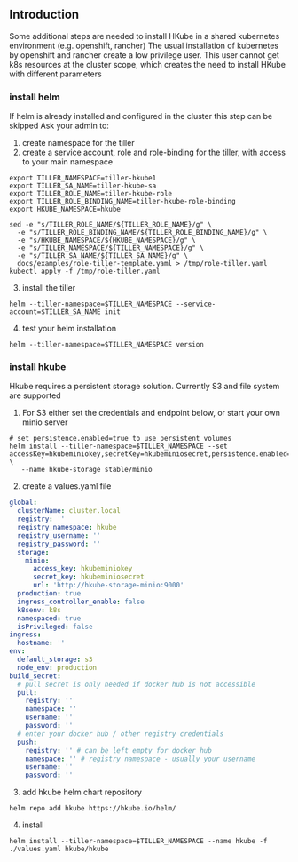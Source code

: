 ## Introduction
Some additional steps are needed to install HKube in a shared kubernetes environment (e.g. openshift, rancher)
The usual installation of kubernetes by openshift and rancher create a low privilege user. This user cannot get k8s resources
at the cluster scope, which creates the need to install HKube with different parameters
### install helm
If helm is already installed and configured in the cluster this step can be skipped
Ask your admin to:
1. create namespace for the tiller
2. create a service account, role and role-binding for the tiller, with access to your main namespace
```shell
export TILLER_NAMESPACE=tiller-hkube1
export TILLER_SA_NAME=tiller-hkube-sa
export TILLER_ROLE_NAME=tiller-hkube-role
export TILLER_ROLE_BINDING_NAME=tiller-hkube-role-binding
export HKUBE_NAMESPACE=hkube
```
```shell
sed -e "s/TILLER_ROLE_NAME/${TILLER_ROLE_NAME}/g" \
  -e "s/TILLER_ROLE_BINDING_NAME/${TILLER_ROLE_BINDING_NAME}/g" \
  -e "s/HKUBE_NAMESPACE/${HKUBE_NAMESPACE}/g" \
  -e "s/TILLER_NAMESPACE/${TILLER_NAMESPACE}/g" \
  -e "s/TILLER_SA_NAME/${TILLER_SA_NAME}/g" \
  docs/examples/role-tiller-template.yaml > /tmp/role-tiller.yaml
kubectl apply -f /tmp/role-tiller.yaml
```
3. install the tiller
```shell
helm --tiller-namespace=$TILLER_NAMESPACE --service-account=$TILLER_SA_NAME init
```
4. test your helm installation
```shell
helm --tiller-namespace=$TILLER_NAMESPACE version
```
### install hkube
Hkube requires a persistent storage solution. Currently S3 and file system are supported
1. For S3 either set the credentials and endpoint below, or start your own minio server
```shell
# set persistence.enabled=true to use persistent volumes
helm install --tiller-namespace=$TILLER_NAMESPACE --set accessKey=hkubeminiokey,secretKey=hkubeminiosecret,persistence.enabled=false \
   --name hkube-storage stable/minio
```


2. create a values.yaml file
```yaml
global:
  clusterName: cluster.local
  registry: ''
  registry_namespace: hkube
  registry_username: ''
  registry_password: ''
  storage:
    minio:
      access_key: hkubeminiokey
      secret_key: hkubeminiosecret
      url: 'http://hkube-storage-minio:9000'
  production: true
  ingress_controller_enable: false
  k8senv: k8s
  namespaced: true
  isPrivileged: false
ingress:
  hostname: ''
env:
  default_storage: s3
  node_env: production
build_secret:
  # pull secret is only needed if docker hub is not accessible
  pull:
    registry: ''
    namespace: ''
    username: ''
    password: ''
  # enter your docker hub / other registry credentials
  push:
    registry: '' # can be left empty for docker hub
    namespace: '' # registry namespace - usually your username
    username: ''
    password: ''
```
3. add hkube helm chart repository
```shell
helm repo add hkube https://hkube.io/helm/
```
4. install
```shell
helm install --tiller-namespace=$TILLER_NAMESPACE --name hkube -f ./values.yaml hkube/hkube
```